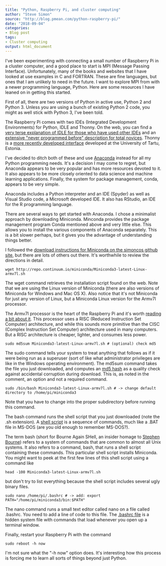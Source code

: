 ```yaml
---
title: "Python, Raspberry Pi, and cluster computing"
author: "Steve Simon"
source: "http://blog.pmean.com/python-raspberry-pi/"
date: "2018-09-04"
categories:
- Blog post
tags:
- Cluster computing
output: html_document
---
```


I've been experimenting with connecting a small number of Raspberry Pi
in a cluster computer, and a good place to start is MPI (Message Passing
Interface). Unfortunately, many of the books and websites that I have
looked at use examples in C and FORTRAN. These are fine languages, but
ones that I am unlikely to need in the future. I want to explore MPI
from with a newer programming language, Python. Here are some resources
I have leaned on in getting this started.

<!---More--->

First of all, there are two versions of Python in active use, Python 2
and Python 3. Unless you are using a bunch of existing Python 2 code,
you might as well stick with Python 3, I've been told.

The Raspberry Pi comes with two IDEs (Integrated Development
Environments) for Python, IDLE and Thonny. On the web, you can find a
[very terse explanation of IDLE for those who have used other
IDEs](http://www.raspberry-projects.com/pi/programming-in-python/general-python-programming/idle-python-programming)
and an [extensive "never programmed before" description for total
novices](https://www.raspberrypi.org/magpi/program-python/). Thonny is a
[more recently developed interface](https://thonny.org/) developed at
the University of Tartu, Estonia.

I've decided to ditch both of these and use
[Anaconda](https://en.wikipedia.org/wiki/Anaconda_(Python_distribution))
instead for all my Python programming needs. It's a decision I may come
to regret, but Anaconda appears to be very popular and has more
resources devoted to it. It also appears to be more closely oriented to
data science and machine learning applications. Finally, the system for
package management, conda, appears to be very simple.

Anaconda includes a Python interpreter and an IDE (Spyder) as well as
Visual Studio code, a Microsoft developed IDE. It also has RStudio, an
IDE for the R programming language.

There are several ways to get started with Anaconda. I chose a
minimalist approach by downloading Miniconda. Minconda provides the
package management program Conda mentioned above and very little else.
This allows you to install the various components of Anaconda
separately. This is a bit slower perhaps, but it gives you the advantage
of understanding things better.

I followed the [download instructions for Miniconda on the simoncos
github
site](https://gist.github.com/simoncos/a7ce35babeaf73f512be24135c0fbafb),
but there are lots of others out there. It's worthwhile to review the
directions in detail.

    wget http://repo.continuum.io/miniconda/Miniconda3-latest-Linux-armv7l.sh

The wget command retrieves the installation script found on the web.
Note that we are using the Linux version of Miniconda (there are also
versions of Miniconda for Windows and Mac OS X). Also notice that it's
not Miniconda for just any version of Linux, but a Miniconda Linux
version for the Armv7l processor.

The Armv7l processor is the heart of the Raspberry Pi and it's worth
[reading a bit about
it](https://en.wikipedia.org/wiki/ARM_architecture). This processor uses
a RISC (Reduced Instruction Set Computer) architecture, and while this
sounds more primitive than the CISC (Complex Instruction Set Computer)
architecture used in many computers. But a RISC architecture is cheaper,
lighter, and consumes less power.

    sudo md5sum Miniconda3-latest-Linux-armv7l.sh # (optional) check md5

The sudo command tells your system to treat anything that follows as if
it were being run as a superuser (sort of like what administrator
privileges are like in the Windows operating environment). The md5sum
command takes the file you just downloaded, and computes an [md5
hash](https://en.wikipedia.org/wiki/MD5) as a quality check against
accidental corruption during download. This is, as noted in the comment,
an option and not a required command.

    sudo /bin/bash Miniconda3-latest-Linux-armv7l.sh # -> change default directory to /home/pi/miniconda3

Note that you have to change into the proper subdirectory before running
this command.

The bash command runs the shell script that you just downloaded (note
the .sh extension). A [shell
script](https://www.shellscript.sh/index.html) is a sequence of
commands, much like a .BAT file in MS-DOS (are you old enough to
remember MS-DOS?).

The term bash (short for Bourne Again SHell, an insider homage to
[Stephen Bourne](https://en.wikipedia.org/wiki/Stephen_R._Bourne))
refers to a system of commands that are common to almost all Unix
systems. It also refers to a command, bash, that runs a shell script
containing these commands. This particular shell script installs
Miniconda. You might want to peek at the first few lines of this shell
script using a command like

    head -100 Miniconda3-latest-Linux-armv7l.sh

but don't try to list everything because the shell script includes
several ugly binary files.

    sudo nano /home/pi/.bashrc # -> add: export PATH="/home/pi/miniconda3/bin:$PATH"

The nano command runs a small text editor called nano on a file called
.bashrc. You need to add a line of code to this file. The [.bashrc
file](https://www.maketecheasier.com/what-is-bashrc/) is a hidden system
file with commands that load whenever you open up a terminal window.

Finally, restart your Raspberry Pi with the command

    sudo reboot -h now

I'm not sure what the "-h now" option does. It's interesting how this
process is forcing me to learn all sorts of things beyond just Python.




